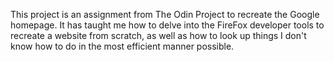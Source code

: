 This project is an assignment from The Odin Project to recreate the Google homepage. It has taught me how to delve into the FireFox developer tools to recreate a website from scratch, as well as how to look up things I don't know how to do in the most efficient manner possible.